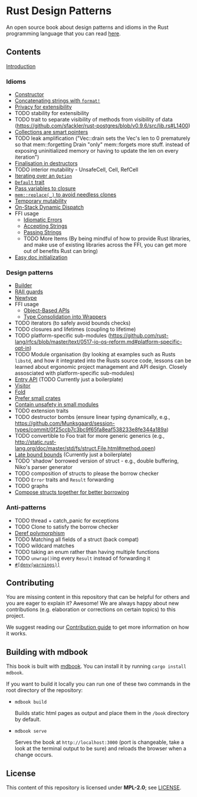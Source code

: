 # Rust Design Patterns

An open source book about design patterns and idioms in the Rust programming
language that you can read [here](https://rust-unofficial.github.io/patterns/).


## Contents

[Introduction](intro.md)


### Idioms

* [Constructor](idioms/ctor.md)
* [Concatenating strings with `format!`](idioms/concat-format.md)
* [Privacy for extensibility](idioms/priv-extend.md)
* TODO stability for extensibility
* TODO trait to separate visibility of methods from visibility of data (https://github.com/sfackler/rust-postgres/blob/v0.9.6/src/lib.rs#L1400)
* [Collections are smart pointers](idioms/deref.md)
* TODO leak amplification ("Vec::drain sets the Vec's len to 0 prematurely so that mem::forgetting Drain "only" mem::forgets more stuff. instead of exposing uninitialized memory or having to update the len on every iteration")
* [Finalisation in destructors](idioms/dtor-finally.md)
* TODO interior mutability - UnsafeCell, Cell, RefCell
* [Iterating over an `Option`](idioms/option-iter.md)
* [`Default` trait](idioms/default.md)
* [Pass variables to closure](idioms/pass-var-to-closure.md)
* [`mem::replace(_)` to avoid needless clones](idioms/mem-replace.md)
* [Temporary mutability](idioms/temporary-mutability.md)
* [On-Stack Dynamic Dispatch](idioms/on-stack-dyn-dispatch.md)
* FFI usage
  - [Idiomatic Errors](idioms/ffi-errors.md)
  - [Accepting Strings](idioms/ffi-accepting-strings.md)
  - [Passing Strings](idioms/ffi-passing-strings.md)
  - TODO More Items (By being mindful of how to provide Rust libraries, and make use of existing libraries across the FFI, you can get more out of benefits Rust can bring)
* [Easy doc initialization](idioms/rustdoc-init.md)


### Design patterns

* [Builder](patterns/builder.md)
* [RAII guards](patterns/RAII.md)
* [Newtype](patterns/newtype.md)
* FFI usage
  - [Object-Based APIs](patterns/ffi-export.md)
  - [Type Consolidation into Wrappers](patterns/ffi-wrappers.md)
* TODO iterators (to safely avoid bounds checks)
* TODO closures and lifetimes (coupling to lifetime)
* TODO platform-specific sub-modules (https://github.com/rust-lang/rfcs/blob/master/text/0517-io-os-reform.md#platform-specific-opt-in)
* TODO Module organisation (by looking at examples such as Rusts `libstd`, and how it integrated into the Rusts source code, lessons can be learned about ergonomic project management and API design. Closely assosciated with platform-specific sub-modules)
* [Entry API](patterns/entry.md) (TODO Currently just a boilerplate)
* [Visitor](patterns/visitor.md)
* [Fold](patterns/fold.md)
* [Prefer small crates](patterns/small-crates.md)
* [Contain unsafety in small modules](patterns/unsafe-mods.md)
* TODO extension traits
* TODO destructor bombs (ensure linear typing dynamically, e.g., https://github.com/Munksgaard/session-types/commit/0f25ccb7c3bc9f65fa8eaf538233e8fe344a189a)
* TODO convertible to Foo trait for more generic generics (e.g., http://static.rust-lang.org/doc/master/std/fs/struct.File.html#method.open)
* [Late bound bounds](patterns/late-bounds.md) (Currently just a boilerplate)
* TODO 'shadow' borrowed version of struct - e.g., double buffering, Niko's parser generator
* TODO composition of structs to please the borrow checker
* TODO `Error` traits and `Result` forwarding
* TODO graphs
* [Compose structs together for better borrowing](patterns/compose-structs.md)


### Anti-patterns

* TODO thread + catch_panic for exceptions
* TODO Clone to satisfy the borrow checker
* [Deref polymorphism](anti_patterns/deref.md)
* TODO Matching all fields of a struct (back compat)
* TODO wildcard matches
* TODO taking an enum rather than having multiple functions
* TODO `unwrap()`ing every `Result` instead of forwarding it
* [`#[deny(warnings)]`](anti_patterns/deny-warnings.md)


## Contributing

You are missing content in this repository that can be helpful for others and you are eager to explain it?
Awesome! We are always happy about new contributions (e.g. elaboration or corrections on certain topics) to this project.

We suggest reading our [Contribution guide](./CONTRIBUTING.md) to get more information on how it works.


## Building with mdbook

This book is built with [mdbook](https://rust-lang.github.io/mdBook/). You can install it by running `cargo install mdbook`.

If you want to build it locally you can run one of these two commands in the root directory of the repository:

- `mdbook build`

  Builds static html pages as output and place them in the `/book` directory by default.

- `mdbook serve`

  Serves the book at `http://localhost:3000` (port is changeable, take a look at the terminal output 
  to be sure) and reloads the browser when a change occurs.


## License

This content of this repository is licensed under **MPL-2.0**; see [LICENSE](./LICENSE).
